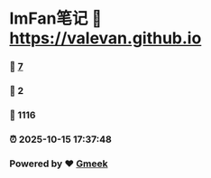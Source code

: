 # ImFan笔记 :link: https://valevan.github.io 
### :page_facing_up: [7](https://valevan.github.io/tag.html) 
### :speech_balloon: 2 
### :hibiscus: 1116 
### :alarm_clock: 2025-10-15 17:37:48 
### Powered by :heart: [Gmeek](https://github.com/Meekdai/Gmeek)
